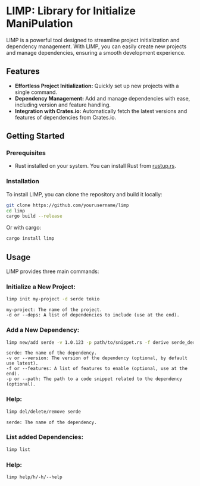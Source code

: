  # LIMP: Library for Initialize ManiPulation

LIMP is a powerful tool designed to streamline project initialization and dependency management. With LIMP, you can easily create new projects and manage dependencies, ensuring a smooth development experience.

## Features

- **Effortless Project Initialization:** Quickly set up new projects with a single command.
- **Dependency Management:** Add and manage dependencies with ease, including version and feature handling.
- **Integration with Crates.io:** Automatically fetch the latest versions and features of dependencies from Crates.io.

## Getting Started

### Prerequisites

- Rust installed on your system. You can install Rust from [rustup.rs](https://rustup.rs/).

### Installation

To install LIMP, you can clone the repository and build it locally:

```sh
git clone https://github.com/yourusername/limp
cd limp
cargo build --release
```

Or with cargo:

```sh
cargo install limp
```

## Usage

LIMP provides three main commands:

###   Initialize a New Project:

```sh
limp init my-project -d serde tokio
```
    my-project: The name of the project.
    -d or --deps: A list of dependencies to include (use at the end).

###   Add a New Dependency:

```sh
limp new/add serde -v 1.0.123 -p path/to/snippet.rs -f derive serde_derive 
```
    serde: The name of the dependency.
    -v or --version: The version of the dependency (optional, by default use latest).
    -f or --features: A list of features to enable (optional, use at the end).
    -p or --path: The path to a code snippet related to the dependency (optional).

###   Help:

```sh
limp del/delete/remove serde 
```
    serde: The name of the dependency.

###   List added Dependencies:

```sh
limp list 
```

###   Help:

```sh
limp help/h/-h/--help
```

